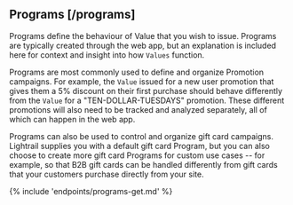## Programs [/programs]
<a name="advanced-programs" />

Programs define the behaviour of Value that you wish to issue. Programs are typically created through the web app, but an explanation is included here for context and insight into how `Values` function.

Programs are most commonly used to define and organize Promotion campaigns. For example, the `Value` issued for a new user promotion that gives them a 5% discount on their first purchase should behave differently from the `Value` for a "TEN-DOLLAR-TUESDAYS" promotion. These different promotions will also need to be tracked and analyzed separately, all of which can happen in the web app.

Programs can also be used to control and organize gift card campaigns. Lightrail supplies you with a default gift card Program, but you can also choose to create more gift card Programs for custom use cases -- for example, so that B2B gift cards can be handled differently from gift cards that your customers purchase directly from your site.

{% include 'endpoints/programs-get.md' %}
